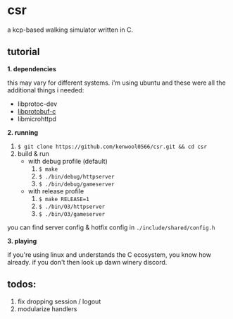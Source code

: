 # csr

a kcp-based walking simulator written in C.

## tutorial
**1. dependencies**

this may vary for different systems. i'm using ubuntu and these were all the additional things i needed:
    
- libprotoc-dev
- [libprotobuf-c](https://github.com/protobuf-c/protobuf-c) 
- libmicrohttpd

**2. running**

1. `$ git clone https://github.com/kenwool0566/csr.git && cd csr`
2. build & run 
    - with debug profile (default)
        1. `$ make`
        2. `$ ./bin/debug/httpserver`
        3. `$ ./bin/debug/gameserver`
    - with release profile
        1. `$ make RELEASE=1`
        2. `$ ./bin/O3/httpserver`
        3. `$ ./bin/O3/gameserver`

you can find server config & hotfix config in `./include/shared/config.h`

**3. playing**

if you're using linux and understands the C ecosystem, you know how already. if you don't then look up dawn winery discord.

## todos:
1. fix dropping session / logout
2. modularize handlers
